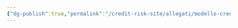 ```yaml
---
{"dg-publish":true,"permalink":"/credit-risk-site/allegati/modello-credit-risk-2023-05-29-16-35-14-excalidraw/","tags":["excalidraw"]}
---
```

<style> .container {font-family: sans-serif; text-align: center;} .button-wrapper button {z-index: 1;height: 40px; width: 100px; margin: 10px;padding: 5px;} .excalidraw .App-menu_top .buttonList { display: flex;} .excalidraw-wrapper { height: 800px; margin: 50px; position: relative;} :root[dir="ltr"] .excalidraw .layer-ui__wrapper .zen-mode-transition.App-menu_bottom--transition-left {transform: none;} </style><script src="https://cdn.jsdelivr.net/npm/react@17/umd/react.production.min.js"></script><script src="https://cdn.jsdelivr.net/npm/react-dom@17/umd/react-dom.production.min.js"></script><script type="text/javascript" src="https://cdn.jsdelivr.net/npm/@excalidraw/excalidraw@0/dist/excalidraw.production.min.js"></script><div id="Modello_Credit_Risk+_2023-05-29_1635.14.excalidraw.md"></div><script>(function(){const InitialData={"type":"excalidraw","version":2,"source":"https://excalidraw.com","elements":[{"id":"n-C2H047LWVvkn4Xd9WoT","type":"image","x":-225.96190643310547,"y":-140.13640594482422,"width":416,"height":225,"angle":0,"strokeColor":"transparent","backgroundColor":"transparent","fillStyle":"hachure","strokeWidth":1,"strokeStyle":"solid","roughness":1,"opacity":100,"groupIds":[],"roundness":null,"seed":847513999,"version":32,"versionNonce":2051697327,"isDeleted":false,"boundElements":null,"updated":1685370937186,"link":null,"locked":false,"status":"pending","fileId":"74dcfb57546329ec639f7218a746026faf39a389","scale":[1,1]},{"id":"85vRUm9ByKi7DgRCbF9s0","type":"arrow","x":-15.438926696777344,"y":-63.90666961669922,"width":40.896636962890625,"height":61.34490966796875,"angle":0,"strokeColor":"#000000","backgroundColor":"transparent","fillStyle":"hachure","strokeWidth":1,"strokeStyle":"solid","roughness":1,"opacity":100,"groupIds":[],"roundness":{"type":2},"seed":98312367,"version":119,"versionNonce":1978276801,"isDeleted":false,"boundElements":null,"updated":1685370937186,"link":null,"locked":false,"points":[[0,0],[28.481597900390625,29.94219970703125],[40.896636962890625,61.34490966796875]],"lastCommittedPoint":null,"startBinding":null,"endBinding":null,"startArrowhead":null,"endArrowhead":"arrow"},{"id":"sE3nxqDX","type":"text","x":41.524208068847656,"y":-56.109825134277344,"width":174,"height":25,"angle":0,"strokeColor":"#000000","backgroundColor":"transparent","fillStyle":"hachure","strokeWidth":1,"strokeStyle":"solid","roughness":1,"opacity":100,"groupIds":[],"roundness":null,"seed":267860079,"version":42,"versionNonce":2143903311,"isDeleted":false,"boundElements":null,"updated":1685370939761,"link":null,"locked":false,"text":"Perdita standard","rawText":"Perdita standard","fontSize":20,"fontFamily":1,"textAlign":"left","verticalAlign":"top","baseline":18,"containerId":null,"originalText":"Perdita standard"}],"appState":{"theme":"light","viewBackgroundColor":"#ffffff","currentItemStrokeColor":"#000000","currentItemBackgroundColor":"transparent","currentItemFillStyle":"hachure","currentItemStrokeWidth":1,"currentItemStrokeStyle":"solid","currentItemRoughness":1,"currentItemOpacity":100,"currentItemFontFamily":1,"currentItemFontSize":20,"currentItemTextAlign":"left","currentItemStartArrowhead":null,"currentItemEndArrowhead":"arrow","scrollX":323.4872131347656,"scrollY":319.56756591796875,"zoom":{"value":1},"currentItemRoundness":"round","gridSize":null,"colorPalette":{}},"files":{}};InitialData.scrollToContent=true;App=()=>{const e=React.useRef(null),t=React.useRef(null),[n,i]=React.useState({width:void 0,height:void 0});return React.useEffect(()=>{i({width:t.current.getBoundingClientRect().width,height:t.current.getBoundingClientRect().height});const e=()=>{i({width:t.current.getBoundingClientRect().width,height:t.current.getBoundingClientRect().height})};return window.addEventListener("resize",e),()=>window.removeEventListener("resize",e)},[t]),React.createElement(React.Fragment,null,React.createElement("div",{className:"excalidraw-wrapper",ref:t},React.createElement(ExcalidrawLib.Excalidraw,{ref:e,width:n.width,height:n.height,initialData:InitialData,viewModeEnabled:!0,zenModeEnabled:!0,gridModeEnabled:!1})))},excalidrawWrapper=document.getElementById("Modello_Credit_Risk+_2023-05-29_1635.14.excalidraw.md");ReactDOM.render(React.createElement(App),excalidrawWrapper);})();</script>